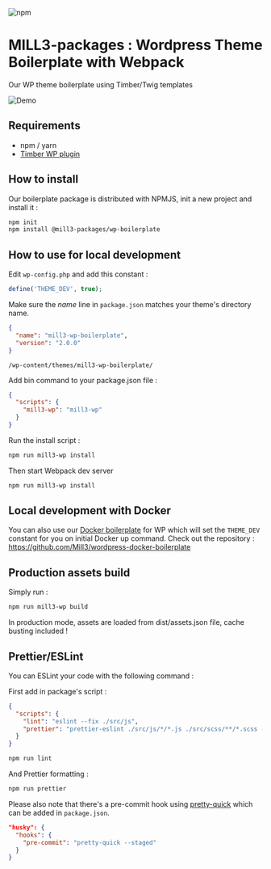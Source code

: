 ![npm](https://img.shields.io/npm/v/@mill3-packages/wp-boilerplate?style=flat-square)

# MILL3-packages : Wordpress Theme Boilerplate with Webpack

Our WP theme boilerplate using Timber/Twig templates

![Demo](https://media.giphy.com/media/XyJjfbEPltkHE4s7hg/giphy.gif)

## Requirements

- npm / yarn
- [Timber WP plugin](https://github.com/timber/timber/)

## How to install

Our boilerplate package is distributed with NPMJS, init a new project and install it :

```bash
npm init
npm install @mill3-packages/wp-boilerplate
```

## How to use for local development

Edit `wp-config.php` and add this constant :

```php
define('THEME_DEV', true);
```

Make sure the _name_ line in `package.json` matches your theme's directory name.

```json
{
  "name": "mill3-wp-boilerplate",
  "version": "2.0.0"
}
```

```
/wp-content/themes/mill3-wp-boilerplate/
```

Add bin command to your package.json file :

```json
{
  "scripts": {
    "mill3-wp": "mill3-wp"
  }
}
```

Run the install script :

```bash
npm run mill3-wp install
```

Then start Webpack dev server

```bash
npm run mill3-wp install
```

## Local development with Docker

You can also use our [Docker boilerplate](https://github.com/Mill3/wordpress-docker-boilerplate) for WP which will set the `THEME_DEV` constant for you on initial Docker up command. Check out the repository : https://github.com/Mill3/wordpress-docker-boilerplate

## Production assets build

Simply run :

```bash
npm run mill3-wp build
```

In production mode, assets are loaded from dist/assets.json file, cache busting included !

## Prettier/ESLint

You can ESLint your code with the following command :

First add in package's script :

```json
{
  "scripts": {
    "lint": "eslint --fix ./src/js",
    "prettier": "prettier-eslint ./src/js/*/*.js ./src/scss/**/*.scss --write"
  }
}
```

```bash
npm run lint
```

And Prettier formatting :

```bash
npm run prettier
```

Please also note that there's a pre-commit hook using [pretty-quick](https://github.com/azz/pretty-quick) which can be added in `package.json`.

```json
"husky": {
  "hooks": {
    "pre-commit": "pretty-quick --staged"
  }
}
```
